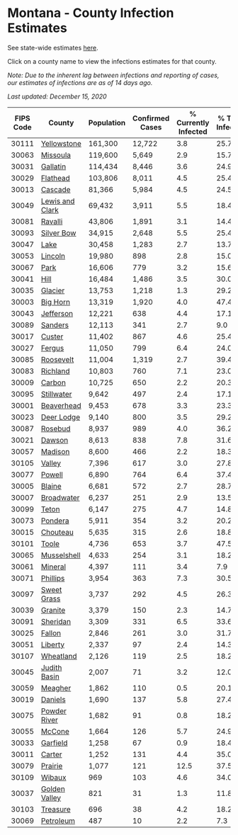 # Montana - County Infection Estimates

See state-wide estimates [here](/infections/us-mt).

Click on a county name to view the infections estimates for that county.

*Note: Due to the inherent lag between infections and reporting of cases, our estimates of infections are as of 14 days ago.*

*Last updated: December 15, 2020*

|   FIPS Code |                             County |   Population |   Confirmed Cases |   % Currently Infected |   % Total Infected |
|-------------|------------------------------------|--------------|-------------------|------------------------|--------------------|
|       30111 |         [Yellowstone](yellowstone) |      161,300 |            12,722 |                    3.8 |               25.7 |
|       30063 |               [Missoula](missoula) |      119,600 |             5,649 |                    2.9 |               15.7 |
|       30031 |               [Gallatin](gallatin) |      114,434 |             8,446 |                    3.6 |               24.9 |
|       30029 |               [Flathead](flathead) |      103,806 |             8,011 |                    4.5 |               25.4 |
|       30013 |                 [Cascade](cascade) |       81,366 |             5,984 |                    4.5 |               24.5 |
|       30049 | [Lewis and Clark](lewis-and-clark) |       69,432 |             3,911 |                    5.5 |               18.4 |
|       30081 |                 [Ravalli](ravalli) |       43,806 |             1,891 |                    3.1 |               14.4 |
|       30093 |           [Silver Bow](silver-bow) |       34,915 |             2,648 |                    5.5 |               25.4 |
|       30047 |                       [Lake](lake) |       30,458 |             1,283 |                    2.7 |               13.7 |
|       30053 |                 [Lincoln](lincoln) |       19,980 |               898 |                    2.8 |               15.0 |
|       30067 |                       [Park](park) |       16,606 |               779 |                    3.2 |               15.6 |
|       30041 |                       [Hill](hill) |       16,484 |             1,486 |                    3.5 |               30.0 |
|       30035 |                 [Glacier](glacier) |       13,753 |             1,218 |                    1.3 |               29.2 |
|       30003 |               [Big Horn](big-horn) |       13,319 |             1,920 |                    4.0 |               47.4 |
|       30043 |             [Jefferson](jefferson) |       12,221 |               638 |                    4.4 |               17.1 |
|       30089 |                 [Sanders](sanders) |       12,113 |               341 |                    2.7 |                9.0 |
|       30017 |                   [Custer](custer) |       11,402 |               867 |                    4.6 |               25.4 |
|       30027 |                   [Fergus](fergus) |       11,050 |               799 |                    6.4 |               24.0 |
|       30085 |             [Roosevelt](roosevelt) |       11,004 |             1,319 |                    2.7 |               39.4 |
|       30083 |               [Richland](richland) |       10,803 |               760 |                    7.1 |               23.0 |
|       30009 |                   [Carbon](carbon) |       10,725 |               650 |                    2.2 |               20.3 |
|       30095 |           [Stillwater](stillwater) |        9,642 |               497 |                    2.4 |               17.1 |
|       30001 |           [Beaverhead](beaverhead) |        9,453 |               678 |                    3.3 |               23.3 |
|       30023 |           [Deer Lodge](deer-lodge) |        9,140 |               800 |                    3.5 |               29.2 |
|       30087 |                 [Rosebud](rosebud) |        8,937 |               989 |                    4.0 |               36.2 |
|       30021 |                   [Dawson](dawson) |        8,613 |               838 |                    7.8 |               31.6 |
|       30057 |                 [Madison](madison) |        8,600 |               466 |                    2.2 |               18.3 |
|       30105 |                   [Valley](valley) |        7,396 |               617 |                    3.0 |               27.8 |
|       30077 |                   [Powell](powell) |        6,890 |               764 |                    6.4 |               37.4 |
|       30005 |                   [Blaine](blaine) |        6,681 |               572 |                    2.7 |               28.7 |
|       30007 |           [Broadwater](broadwater) |        6,237 |               251 |                    2.9 |               13.5 |
|       30099 |                     [Teton](teton) |        6,147 |               275 |                    4.7 |               14.8 |
|       30073 |                 [Pondera](pondera) |        5,911 |               354 |                    3.2 |               20.2 |
|       30015 |               [Chouteau](chouteau) |        5,635 |               315 |                    2.6 |               18.8 |
|       30101 |                     [Toole](toole) |        4,736 |               653 |                    3.7 |               47.5 |
|       30065 |         [Musselshell](musselshell) |        4,633 |               254 |                    3.1 |               18.2 |
|       30061 |                 [Mineral](mineral) |        4,397 |               111 |                    3.4 |                7.9 |
|       30071 |               [Phillips](phillips) |        3,954 |               363 |                    7.3 |               30.5 |
|       30097 |         [Sweet Grass](sweet-grass) |        3,737 |               292 |                    4.5 |               26.3 |
|       30039 |                 [Granite](granite) |        3,379 |               150 |                    2.3 |               14.7 |
|       30091 |               [Sheridan](sheridan) |        3,309 |               331 |                    6.5 |               33.6 |
|       30025 |                   [Fallon](fallon) |        2,846 |               261 |                    3.0 |               31.7 |
|       30051 |                 [Liberty](liberty) |        2,337 |                97 |                    2.4 |               14.3 |
|       30107 |             [Wheatland](wheatland) |        2,126 |               119 |                    2.5 |               18.2 |
|       30045 |       [Judith Basin](judith-basin) |        2,007 |                71 |                    3.2 |               12.0 |
|       30059 |                 [Meagher](meagher) |        1,862 |               110 |                    0.5 |               20.1 |
|       30019 |                 [Daniels](daniels) |        1,690 |               137 |                    5.8 |               27.4 |
|       30075 |       [Powder River](powder-river) |        1,682 |                91 |                    0.8 |               18.2 |
|       30055 |                   [McCone](mccone) |        1,664 |               126 |                    5.7 |               24.9 |
|       30033 |               [Garfield](garfield) |        1,258 |                67 |                    0.9 |               18.4 |
|       30011 |                   [Carter](carter) |        1,252 |               131 |                    4.4 |               35.0 |
|       30079 |                 [Prairie](prairie) |        1,077 |               121 |                   12.5 |               37.5 |
|       30109 |                   [Wibaux](wibaux) |          969 |               103 |                    4.6 |               34.0 |
|       30037 |     [Golden Valley](golden-valley) |          821 |                31 |                    1.3 |               11.8 |
|       30103 |               [Treasure](treasure) |          696 |                38 |                    4.2 |               18.2 |
|       30069 |             [Petroleum](petroleum) |          487 |                10 |                    2.2 |                7.3 |
